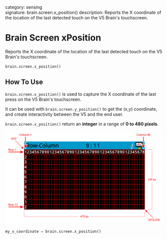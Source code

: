 category: sensing  
signature: brain.screen.x_position() 
description: Reports the X coordinate of the location of the last detected touch on the V5 Brain's touchscreen.

# Brain Screen xPosition
Reports the X coordinate of the location of the last detected touch on the V5 Brain's touchscreen.

```python
brain.screen.x_position()
```

## How To Use

`brain.screen.x_position()` is used to capture the X coordinate of the last press on the V5 Brain's touchscreen. 

It can be used with `brain.screen.y_position()` to get the (x,y) coordinate, and create interactivity between the V5 and the end user.

`brain.screen.x_position()` return an **integer** in a range of **0 to 480 pixels**.

![v5_row_column_brain](v5_row_column_brain.jpg)

```python
my_x_coordinate = brain.screen.x_position()
```


<advanced>
</advanced>
